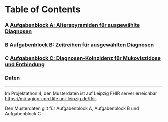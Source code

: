 # Table of Contents 

### A [Aufgabenblock A: Alterspyramiden für ausgewählte Diagnosen](../Aufgabenblock_A/)

### B [Aufgabenblock B: Zeitreihen für ausgewählten Diagnosen](../Aufgabenblock_B/)

### C [Aufgabenblock C: Diagnosen-Koinzidenz für Mukoviszidose und Entbindung](../Aufgabenblock_B/) 

### Daten
--- 
Im Projektathon 4, den Musterdaten ist auf Leipzig FHIR server erreichbar 
<https://mii-agiop-cord.life.uni-leipzig.de/fhir>.

Den Musterdaten gilt für Aufgabenblock A, Aufgabenblock B und Aufgabenblock C

